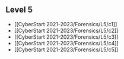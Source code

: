 ## Level 5
- [[CyberStart 2021-2023/Forensics/L5/c1]]
- [[CyberStart 2021-2023/Forensics/L5/c2]]
- [[CyberStart 2021-2023/Forensics/L5/c3]]
- [[CyberStart 2021-2023/Forensics/L5/c4]]
- [[CyberStart 2021-2023/Forensics/L5/c5]]